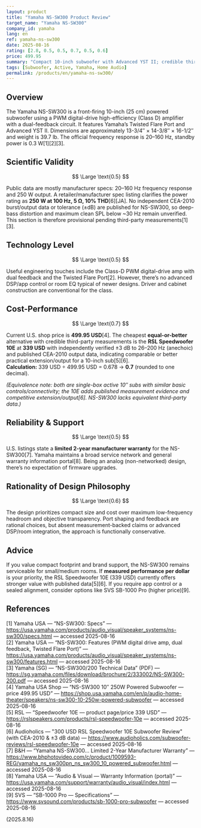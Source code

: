```yaml
---
layout: product
title: "Yamaha NS-SW300 Product Review"
target_name: "Yamaha NS-SW300"
company_id: yamaha
lang: en
ref: yamaha-ns-sw300
date: 2025-08-16
rating: [2.8, 0.5, 0.5, 0.7, 0.5, 0.6]
price: 499.95
summary: "Compact 10-inch subwoofer with Advanced YST II; credible third-party data is limited and value lags cheaper, better-measured rivals."
tags: [Subwoofer, Active, Yamaha, Home Audio]
permalink: /products/en/yamaha-ns-sw300/
---
```


## Overview

The Yamaha NS-SW300 is a front-firing 10-inch (25 cm) powered subwoofer using a PWM digital-drive high-efficiency (Class D) amplifier with a dual-feedback circuit. It features Yamaha’s Twisted Flare Port and Advanced YST II. Dimensions are approximately 13-3/4″ × 14-3/8″ × 16-1/2″ and weight is 39.7 lb. The official frequency response is 20–160 Hz, standby power is 0.3 W[1][2][3].

## Scientific Validity

$$ \Large \text{0.5} $$

Public data are mostly manufacturer specs: 20–160 Hz frequency response and 250 W output. A retailer/manufacturer spec listing clarifies the power rating as **250 W at 100 Hz, 5 Ω, 10% THD**[6][JA]. No independent CEA-2010 burst/output data or tolerance (±dB) are published for NS-SW300, so deep-bass distortion and maximum clean SPL below ~30 Hz remain unverified. This section is therefore provisional pending third-party measurements[1][3].

## Technology Level

$$ \Large \text{0.5} $$

Useful engineering touches include the Class-D PWM digital-drive amp with dual feedback and the Twisted Flare Port[2]. However, there’s no advanced DSP/app control or room EQ typical of newer designs. Driver and cabinet construction are conventional for the class.

## Cost-Performance

$$ \Large \text{0.7} $$

Current U.S. shop price is **499.95 USD**[4]. The cheapest **equal-or-better** alternative with credible third-party measurements is the **RSL Speedwoofer 10E** at **339 USD** with independently verified ±3 dB to 26–200 Hz (anechoic) and published CEA-2010 output data, indicating comparable or better practical extension/output for a 10-inch sub[5][6].  
**Calculation:** 339 USD ÷ 499.95 USD = 0.678 → **0.7** (rounded to one decimal).

*(Equivalence note: both are single-box active 10″ subs with similar basic controls/connectivity; the 10E adds published measurement evidence and competitive extension/output[6]. NS-SW300 lacks equivalent third-party data.)*

## Reliability & Support

$$ \Large \text{0.5} $$

U.S. listings state a **limited 2-year manufacturer warranty** for the NS-SW300[7]. Yamaha maintains a broad service network and general warranty information portal[8]. Being an analog (non-networked) design, there’s no expectation of firmware upgrades.

## Rationality of Design Philosophy

$$ \Large \text{0.6} $$

The design prioritizes compact size and cost over maximum low-frequency headroom and objective transparency. Port shaping and feedback are rational choices, but absent measurement-backed claims or advanced DSP/room integration, the approach is functionally conservative.

## Advice

If you value compact footprint and brand support, the NS-SW300 remains serviceable for small/medium rooms. If **measured performance per dollar** is your priority, the RSL Speedwoofer 10E (339 USD) currently offers stronger value with published data[5][6]. If you require app control or a sealed alignment, consider options like SVS SB-1000 Pro (higher price)[9].

## References

[1] Yamaha USA — “NS-SW300: Specs” — https://usa.yamaha.com/products/audio_visual/speaker_systems/ns-sw300/specs.html — accessed 2025-08-16  
[2] Yamaha USA — “NS-SW300: Features (PWM digital drive amp, dual feedback, Twisted Flare Port)” — https://usa.yamaha.com/products/audio_visual/speaker_systems/ns-sw300/features.html — accessed 2025-08-16  
[3] Yamaha (SG) — “NS-SW300/200 Technical Data” (PDF) — https://sg.yamaha.com/files/download/brochure/2/333002/NS-SW300-200.pdf — accessed 2025-08-16  
[4] Yamaha USA Shop — “NS-SW300 10″ 250W Powered Subwoofer — price 499.95 USD” — https://shop.usa.yamaha.com/en/p/audio-home-theater/speakers/ns-sw300-10-250w-powered-subwoofer — accessed 2025-08-16  
[5] RSL — “Speedwoofer 10E — product page/price 339 USD” — https://rslspeakers.com/products/rsl-speedwoofer-10e — accessed 2025-08-16  
[6] Audioholics — "300 USD RSL Speedwoofer 10E Subwoofer Review" (with CEA-2010 & ±3 dB data) — https://www.audioholics.com/subwoofer-reviews/rsl-speedwoofer-10e — accessed 2025-08-16  
[7] B&H — “Yamaha NS-SW300… Limited 2-Year Manufacturer Warranty” — https://www.bhphotovideo.com/c/product/1009593-REG/yamaha_ns_sw300pn_ns_sw300_10_powered_subwoofer.html — accessed 2025-08-16  
[8] Yamaha USA — “Audio & Visual — Warranty Information (portal)” — https://usa.yamaha.com/support/warranty/audio_visual/index.html — accessed 2025-08-16  
[9] SVS — “SB-1000 Pro — Specifications” — https://www.svsound.com/products/sb-1000-pro-subwoofer — accessed 2025-08-16

(2025.8.16)


